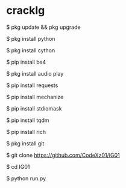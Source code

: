 # crackIg




$ pkg update && pkg upgrade

$ pkg install python

$ pkg install cython

$ pip install bs4

$ pkg install audio play

$ pip install requests

$ pip install mechanize

$ pip install stdiomask

$ pip install tqdm

$ pip install rich

$ pkg install git

$ git clone https://github.com/CodeXz01/IG01

$ cd IG01

$ python run.py
